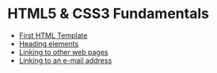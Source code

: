 # HTML5 & CSS3 Fundamentals

- [First HTML Template](https://gkjoyes.github.io/html-css/part1/1-template.html)
- [Heading elements](https://gkjoyes.github.io/html-css/part1/2-heading.html)
- [Linking to other web pages](https://gkjoyes.github.io/html-css/part1/3-links.html)
- [Linking to an e-mail address](https://gkjoyes.github.io/html-css/part1/4-contact.html)